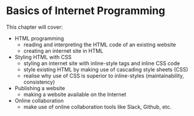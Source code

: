 # Basics of Internet Programming

This chapter will cover:

* HTML programming 
    * reading and interpreting the HTML code of an existing website 
    * creating an internet site in HTML
* Styling HTML with CSS 
    * styling an internet site with inline-style tags and inline CSS code 
    * style existing HTML by making use of cascading style sheets (CSS)
     * realise why use of CSS is superior to inline-styles (maintainability, consistency)
* Publishing a website 
    * making a website available on the Internet
* Online collaboration
    * make use of online collaboration tools like Slack, Github, etc.


